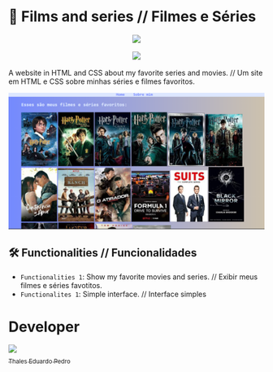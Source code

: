 # 🎥 Films and series // Filmes e Séries
<p align="center">
<img loading="lazy" src="http://img.shields.io/static/v1?label=STATUS&message=UNDER%20DEVELOPMENT&color=GREEN&style=for-the-badge"/>
</p>
<p align="center">
<img loading="lazy" src="http://img.shields.io/static/v1?label=Release-date&message=%20august&color=ORANGE&style=for-the-badge"/>

 A website in HTML and CSS about my favorite series and movies. // Um site em HTML e CSS sobre  minhas séries e filmes favoritos.

 ![Filmes Preview](Series.png)

 ## 🛠️ Functionalities // Funcionalidades
- `Functionalities 1`: Show my favorite movies and series. // Exibir meus filmes e séries favotitos.
- `Functionalites 1`: Simple interface. // Interface simples 

 # Developer
 [<img loading="lazy" src="https://avatars.githubusercontent.com/u/89024257?v=4" width=115><br><sub>Thales Eduardo Pedro</sub>](https://github.com/thales32k)
